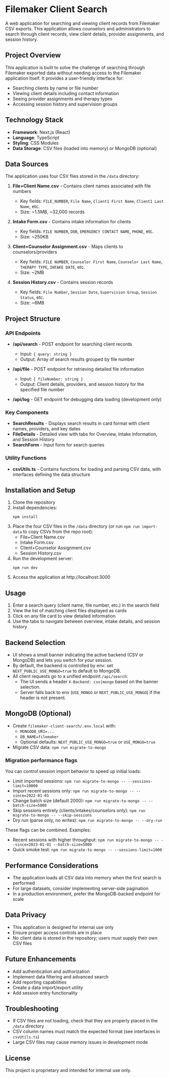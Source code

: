 # Filemaker Client Search

A web application for searching and viewing client records from Filemaker CSV exports. This application allows counselors and administrators to search through client records, view client details, provider assignments, and session history.

## Project Overview

This application is built to solve the challenge of searching through Filemaker exported data without needing access to the Filemaker application itself. It provides a user-friendly interface for:

- Searching clients by name or file number
- Viewing client details including contact information
- Seeing provider assignments and therapy types
- Accessing session history and supervision groups

## Technology Stack

- **Framework**: Next.js (React)
- **Language**: TypeScript
- **Styling**: CSS Modules
- **Data Storage**: CSV files (loaded into memory) or MongoDB (optional)

## Data Sources

The application uses four CSV files stored in the `/data` directory:

1. **File+Client Name.csv** - Contains client names associated with file numbers
   - Key fields: `FILE_NUMBER`, `File Name`, `Client1 First Name`, `Client1 Last Name`, etc.
   - Size: ~1.5MB, ~32,000 records

2. **Intake Form.csv** - Contains intake information for clients
   - Key fields: `FILE NUMBER`, `DOB`, `EMERGENCY CONTACT NAME`, `PHONE`, etc.
   - Size: ~250KB

3. **Client+Counselor Assignment.csv** - Maps clients to counselors/providers
   - Key fields: `FILE NUMBER`, `Counselor First Name`, `Counselor Last Name`, `THERAPY TYPE`, `INTAKE DATE`, etc.
   - Size: ~2MB

4. **Session History.csv** - Contains session records
   - Key fields: `File Number`, `Session Date`, `Supervision Group`, `Session Status`, etc.
   - Size: ~6MB

## Project Structure

### API Endpoints

- **/api/search** - POST endpoint for searching client records
  - Input: `{ query: string }`
  - Output: Array of search results grouped by file number

- **/api/file** - POST endpoint for retrieving detailed file information
  - Input: `{ fileNumber: string }`
  - Output: Client details, providers, and session history for the specified file number

- **/api/log** - GET endpoint for debugging data loading (development only)

### Key Components

- **SearchResults** - Displays search results in card format with client names, providers, and key dates
- **FileDetails** - Detailed view with tabs for Overview, Intake Information, and Session History
- **SearchForm** - Input form for search queries

### Utility Functions

- **csvUtils.ts** - Contains functions for loading and parsing CSV data, with interfaces defining the data structure

## Installation and Setup

1. Clone the repository
2. Install dependencies:
   ```
   npm install
   ```
3. Place the four CSV files in the `/data` directory (or run `npm run import-data` to copy CSVs from the repo root):
   - File+Client Name.csv
   - Intake Form.csv
   - Client+Counselor Assignment.csv
   - Session History.csv
4. Run the development server:
   ```
   npm run dev
   ```
5. Access the application at http://localhost:3000

## Usage

1. Enter a search query (client name, file number, etc.) in the search field
2. View the list of matching client files displayed as cards
3. Click on any file card to view detailed information
4. Use the tabs to navigate between overview, intake details, and session history

## Backend Selection

- UI shows a small banner indicating the active backend (CSV or MongoDB) and lets you switch for your session.
- By default, the backend is controlled by env: set `NEXT_PUBLIC_USE_MONGO=true` to default to MongoDB.
- All client requests go to a unified endpoint `/api/search`:
  - The UI sends a header `X-Backend: csv|mongo` based on the banner selection.
  - Server falls back to env (`USE_MONGO` or `NEXT_PUBLIC_USE_MONGO`) if the header is not present.

## MongoDB (Optional)

- Create `filemaker-client-search/.env.local` with:
  - `MONGODB_URI=...`
  - `DB_NAME=filemaker`
  - Optional defaults: `NEXT_PUBLIC_USE_MONGO=true` or `USE_MONGO=true`
- Migrate CSV data: `npm run migrate-to-mongo`

### Migration performance flags

You can control session import behavior to speed up initial loads:

- Limit imported sessions: `npm run migrate-to-mongo -- --sessions-limit=10000`
- Import recent sessions only: `npm run migrate-to-mongo -- --since=2022-01-01`
- Change batch size (default 2000): `npm run migrate-to-mongo -- --batch-size=5000`
- Skip sessions entirely (clients/intakes/counselors only): `npm run migrate-to-mongo -- --skip-sessions`
- Dry run (parse only, no writes): `npm run migrate-to-mongo -- --dry-run`

These flags can be combined. Examples:

- Recent sessions with higher throughput: `npm run migrate-to-mongo -- --since=2023-01-01 --batch-size=5000`
- Quick smoke test: `npm run migrate-to-mongo -- --sessions-limit=1000`

## Performance Considerations

- The application loads all CSV data into memory when the first search is performed
- For large datasets, consider implementing server-side pagination
- In a production environment, prefer the MongoDB-backed endpoint for scale

## Data Privacy

- This application is designed for internal use only
- Ensure proper access controls are in place
- No client data is stored in the repository; users must supply their own CSV files

## Future Enhancements

- Add authentication and authorization
- Implement data filtering and advanced search
- Add reporting capabilities
- Create a data import/export utility
- Add session entry functionality

## Troubleshooting

- If CSV files are not loading, check that they are properly placed in the `/data` directory
- CSV column names must match the expected format (see interfaces in `csvUtils.ts`)
- Large CSV files may cause memory issues in development mode

## License

This project is proprietary and intended for internal use only.
